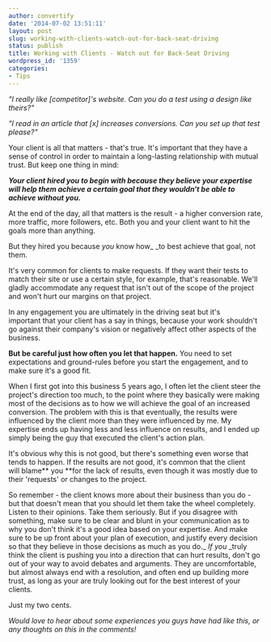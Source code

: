 ```yaml
---
author: convertify
date: '2014-07-02 13:51:11'
layout: post
slug: working-with-clients-watch-out-for-back-seat-driving
status: publish
title: Working with Clients - Watch out for Back-Seat Driving
wordpress_id: '1359'
categories:
- Tips
---
```


_"I really like [competitor]'s website. Can you do a test using a design like theirs?"_  
  
_"I read in an article that [x] increases conversions. Can you set up that test please?"_  
  
Your client is all that matters - that's true. It's important that they have a sense of control in order to maintain a long-lasting relationship with mutual trust. But keep one thing in mind:  
  
_**Your client hired you to begin with because they believe your expertise will help them achieve a certain goal that they wouldn't be able to achieve without you.**_  
  
At the end of the day, all that matters is the result - a higher conversion rate, more traffic, more followers, etc. Both you and your client want to hit the goals more than anything.  
  
But they hired you because _you_ know how_ _to best achieve that goal, not them.  
  
It's very common for clients to make requests. If they want their tests to match their site or use a certain style, for example, that's reasonable. We'll gladly accommodate any request that isn't out of the scope of the project and won't hurt our margins on that project.  
  
In any engagement you are ultimately in the driving seat but it's important that your client has a say in things, because your work shouldn't go against their company's vision or negatively affect other aspects of the business.  
  
**But be careful just how often you let that happen.** You need to set expectations and ground-rules before you start the engagement, and to make sure it's a good fit.  
  
When I first got into this business 5 years ago, I often let the client steer the project's direction too much, to the point where they basically were making most of the decisions as to how we will achieve the goal of an increased conversion. The problem with this is that eventually, the results were influenced by the client more than they were influenced by me. My expertise ends up having less and less influence on results, and I ended up simply being the guy that executed the client's action plan.  
  
It's obvious why this is not good, but there's something even worse that tends to happen. If the results are not good, it's common that the client will blame** you **for the lack of results, even though it was mostly due to their 'requests' or changes to the project.  
  
So remember - the client knows more about their business than you do - but that doesn't mean that you should let them take the wheel completely. Listen to their opinions. Take them seriously. But if you disagree with something, make sure to be clear and blunt in your communication as to why you don't think it's a good idea based on your expertise. And make sure to be up front about your plan of execution, and justify every decision so that they believe in those decisions as much as you do._ _If you_ _truly think the client is pushing you into a direction that can hurt results, don't go out of your way to avoid debates and arguments. They are uncomfortable, but almost always end with a resolution, and often end up building more trust, as long as your are truly looking out for the best interest of your clients.  
  
Just my two cents.  
  
_Would love to hear about some experiences you guys have had like this, or any thoughts on this in the comments!_
